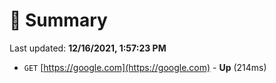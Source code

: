 # 📖 Summary
Last updated: **12/16/2021, 1:57:23 PM**

- `GET` [https://google.com](https://google.com) - **Up** (214ms)
